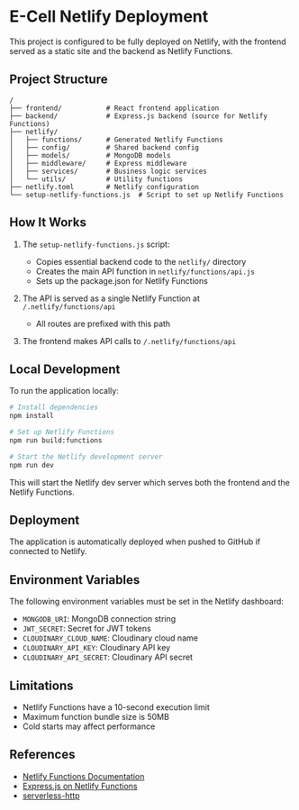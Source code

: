 # E-Cell Netlify Deployment

This project is configured to be fully deployed on Netlify, with the frontend served as a static site and the backend as Netlify Functions.

## Project Structure

```
/
├── frontend/           # React frontend application
├── backend/            # Express.js backend (source for Netlify Functions)
├── netlify/
│   ├── functions/      # Generated Netlify Functions
│   ├── config/         # Shared backend config
│   ├── models/         # MongoDB models
│   ├── middleware/     # Express middleware
│   ├── services/       # Business logic services
│   └── utils/          # Utility functions
├── netlify.toml        # Netlify configuration
└── setup-netlify-functions.js  # Script to set up Netlify Functions
```

## How It Works

1. The `setup-netlify-functions.js` script:
   - Copies essential backend code to the `netlify/` directory
   - Creates the main API function in `netlify/functions/api.js`
   - Sets up the package.json for Netlify Functions

2. The API is served as a single Netlify Function at `/.netlify/functions/api`
   - All routes are prefixed with this path

3. The frontend makes API calls to `/.netlify/functions/api`

## Local Development

To run the application locally:

```bash
# Install dependencies
npm install

# Set up Netlify Functions
npm run build:functions

# Start the Netlify development server
npm run dev
```

This will start the Netlify dev server which serves both the frontend and the Netlify Functions.

## Deployment

The application is automatically deployed when pushed to GitHub if connected to Netlify.

## Environment Variables

The following environment variables must be set in the Netlify dashboard:

- `MONGODB_URI`: MongoDB connection string
- `JWT_SECRET`: Secret for JWT tokens
- `CLOUDINARY_CLOUD_NAME`: Cloudinary cloud name
- `CLOUDINARY_API_KEY`: Cloudinary API key
- `CLOUDINARY_API_SECRET`: Cloudinary API secret

## Limitations

- Netlify Functions have a 10-second execution limit
- Maximum function bundle size is 50MB
- Cold starts may affect performance

## References

- [Netlify Functions Documentation](https://docs.netlify.com/functions/overview/)
- [Express.js on Netlify Functions](https://github.com/netlify/netlify-lambda/tree/master/examples/express)
- [serverless-http](https://github.com/dougmoscrop/serverless-http)
